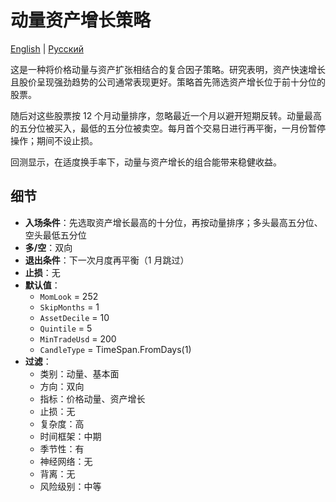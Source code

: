 # 动量资产增长策略
[English](README.md) | [Русский](README_ru.md)

这是一种将价格动量与资产扩张相结合的复合因子策略。研究表明，资产快速增长且股价呈现强劲趋势的公司通常表现更好。策略首先筛选资产增长位于前十分位的股票。

随后对这些股票按 12 个月动量排序，忽略最近一个月以避开短期反转。动量最高的五分位被买入，最低的五分位被卖空。每月首个交易日进行再平衡，一月份暂停操作；期间不设止损。

回测显示，在适度换手率下，动量与资产增长的组合能带来稳健收益。

## 细节

- **入场条件**：先选取资产增长最高的十分位，再按动量排序；多头最高五分位、空头最低五分位
- **多/空**：双向
- **退出条件**：下一次月度再平衡（1 月跳过）
- **止损**：无
- **默认值**：
  - `MomLook` = 252
  - `SkipMonths` = 1
  - `AssetDecile` = 10
  - `Quintile` = 5
  - `MinTradeUsd` = 200
  - `CandleType` = TimeSpan.FromDays(1)
- **过滤**：
  - 类别：动量、基本面
  - 方向：双向
  - 指标：价格动量、资产增长
  - 止损：无
  - 复杂度：高
  - 时间框架：中期
  - 季节性：有
  - 神经网络：无
  - 背离：无
  - 风险级别：中等
